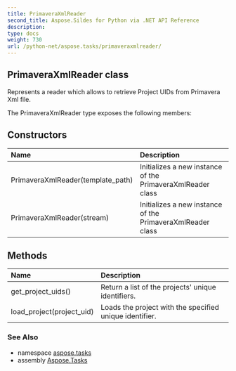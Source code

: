 ```yaml
---
title: PrimaveraXmlReader
second_title: Aspose.Sildes for Python via .NET API Reference
description: 
type: docs
weight: 730
url: /python-net/aspose.tasks/primaveraxmlreader/
---
```


## PrimaveraXmlReader class

Represents a reader which allows to retrieve Project UIDs from Primavera Xml file.

The PrimaveraXmlReader type exposes the following members:
## Constructors
| Name | Description |
| :- | :- |
|PrimaveraXmlReader(template_path)|Initializes a new instance of the PrimaveraXmlReader class|
|PrimaveraXmlReader(stream)|Initializes a new instance of the PrimaveraXmlReader class|
## Methods
| Name | Description |
| :- | :- |
|get_project_uids()|Return a list of the projects' unique identifiers.|
|load_project(project_uid)|Loads the project with the specified unique identifier.|

### See Also

* namespace [aspose.tasks](/tasks/python-net/aspose.tasks/)
* assembly [Aspose.Tasks](/tasks/python-net/)

